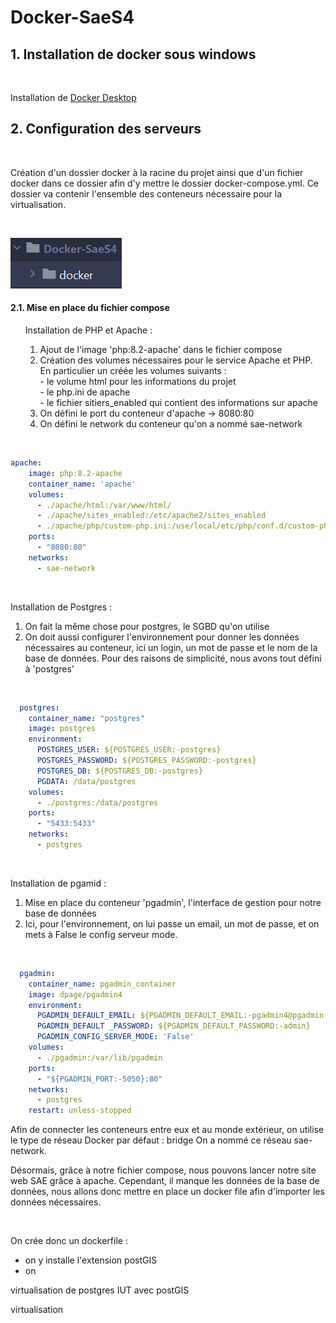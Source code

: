 # Docker-SaeS4

## 1. Installation de docker sous windows 
<br>

Installation de [Docker Desktop](https://docs.docker.com/desktop/install/windows-install/)
<br>

## 2. Configuration des serveurs

<br>

Création d'un dossier docker à la racine du projet ainsi que d'un fichier docker dans ce dossier afin d'y mettre le dossier docker-compose.yml. Ce dossier va contenir l'ensemble des conteneurs nécessaire pour la virtualisation.

<br>

![img](img/img.png)

#### 2.1. Mise en place du fichier compose 
<ol>
Installation de PHP et Apache : 

<ol>
<li> Ajout de l'image 'php:8.2-apache' dans le fichier compose</li>
<li> Création des volumes nécessaires pour le service Apache et PHP. En particulier un créée les volumes suivants : <br>
- le volume html pour les informations du projet <br>
- le php.ini de apache <br>
- le fichier sitiers_enabled qui contient des informations sur apache</li>
<li>
On défini le port du conteneur d'apache -> 8080:80 
</li>
<li>
On défini le network du conteneur qu'on a nommé sae-network
</li>
</ol>
</ol>

<br>

``` yaml
apache:
    image: php:8.2-apache
    container_name: 'apache'
    volumes:
      - ./apache/html:/var/www/html/
      - ./apache/sites_enabled:/etc/apache2/sites_enabled
      - ./apache/php/custom-php.ini:/use/local/etc/php/conf.d/custom-php.ini
    ports:
      - "8080:80"
    networks:
      - sae-network

```

<br>

Installation de Postgres : 
<ol>
<li>On fait la même chose pour postgres, le SGBD qu'on utilise</li>
<li>On doit aussi configurer l'environnement pour donner les données nécessaires au conteneur, ici un login, un mot de passe et le nom de la base de données. Pour des raisons de simplicité, nous avons tout défini à 'postgres'</li>
</ol>
</ol>

<br>

``` yaml
  postgres:
    container_name: "postgres"
    image: postgres
    environment:
      POSTGRES_USER: ${POSTGRES_USER:-postgres}
      POSTGRES_PASSWORD: ${POSTGRES_PASSWORD:-postgres}
      POSTGRES_DB: ${POSTGRES_DB:-postgres}
      PGDATA: /data/postgres
    volumes:
      - ./postgres:/data/postgres
    ports:
      - "5433:5433"
    networks:
      - postgres

```

<br>

Installation de pgamid : 
<ol>
<li>Mise en place du conteneur 'pgadmin', l'interface de gestion pour notre base de données</li>
<li>
Ici, pour l'environnement, on lui passe un email, un mot de passe, et on mets à False le config serveur mode.</li>
</ol>
</ol>

<br>

``` yaml
  pgadmin:
    container_name: pgadmin_container
    image: dpage/pgadmin4
    environment:
      PGADMIN_DEFAULT_EMAIL: ${PGADMIN_DEFAULT_EMAIL:-pgadmin4@pgadmin.org}
      PGADMIN_DEFAULT _PASSWORD: ${PGADMIN_DEFAULT_PASSWORD:-admin}
      PGADMIN_CONFIG_SERVER_MODE: 'False'
    volumes:
      - ./pgadmin:/var/lib/pgadmin
    ports:
      - "${PGADMIN_PORT:-5050}:80"
    networks:
      - postgres
    restart: unless-stopped

```

Afin de connecter les conteneurs entre eux et au monde  extérieur, on utilise le type de réseau Docker par défaut : bridge
On a nommé ce réseau sae-network. 

Désormais, grâce à notre fichier compose, nous pouvons lancer notre site web SAE grâce à apache. Cependant, il manque les données de la base de données, nous allons donc mettre en place un docker file afin d'importer les données nécessaires.

<br>

On crée donc un dockerfile : 
- on y installe l'extension postGIS
- on 


virtualisation de postgres IUT avec postGIS

virtualisation  